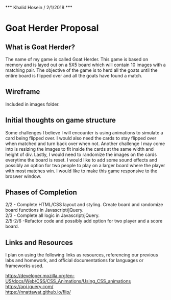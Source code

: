 *** Khalid Hosein / 2/1/2018 ***

# Goat Herder Proposal

## What is Goat Herder?

The name of my game is called Goat Herder. This game is based on memory and is layed out on a 5X5 board which will contain 10 images with a matching pair. The objective of the game is to herd all the goats until the entire board is flipped over and all the goats have found a match.

## Wireframe

Included in images folder.

## Initial thoughts on game structure

Some challenges I believe I will encounter is using animations to simulate a card being flipped over. I would also need the cards to stay flipped over when matched and turn back over when not. Another challenge I may come into is resizing the images to fit inside the cards at the same width and height of div. Lastly, I would need to randomize the images on the cards everytime the board is reset. I would like to add some sound effects and possibly an option for two people to play on a larger board where the player with most matches win. I would like to make this game responsive to the broswer window.

## Phases of Completion

2/2 - Complete HTML/CSS layout and styling. Create board and randomize board functions in Javascript/jQuery.<br>
2/3 - Complete all logic in Javascript/jQuery.<br>
2/5-2/6 -Refactor code and possibly add option for two player and a score board.

## Links and Resources

I plan on using the following links as resources, referencing our previous labs and homework, and official documentations for languages or frameworks used.

https://developer.mozilla.org/en-US/docs/Web/CSS/CSS_Animations/Using_CSS_animations<br>
https://api.jquery.com/<br>
https://nnattawat.github.io/flip/
